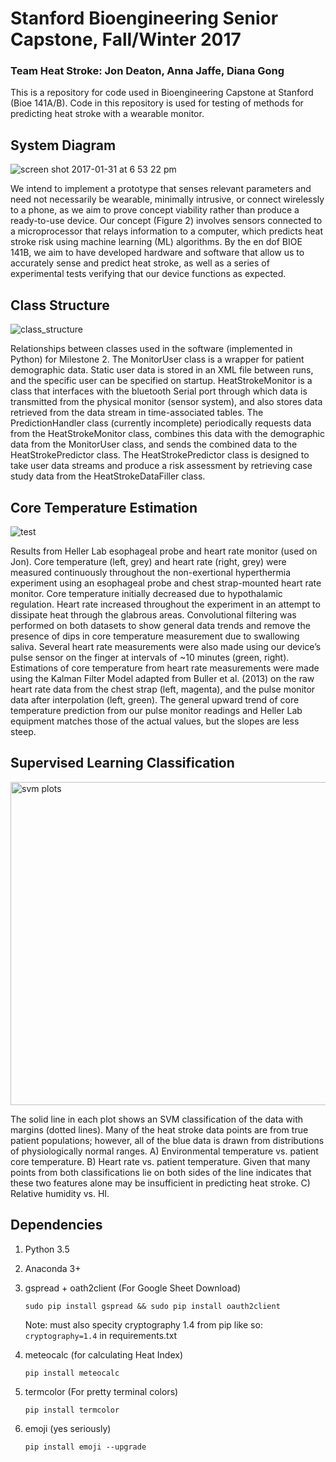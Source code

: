 # Stanford Bioengineering Senior Capstone, Fall/Winter 2017
### Team Heat Stroke: Jon Deaton, Anna Jaffe, Diana Gong

This is a repository for code used in Bioengineering Capstone at Stanford (Bioe 141A/B). Code in this repository is used for testing of methods for predicting heat stroke with a wearable monitor.

## System Diagram
![screen shot 2017-01-31 at 6 53 22 pm](https://cloud.githubusercontent.com/assets/15920014/22493706/9a73f36a-e7e6-11e6-9809-7b0827663e36.png)

We intend to implement a prototype that senses relevant parameters and need not necessarily be wearable, minimally intrusive, or connect wirelessly to a phone, as we aim to prove concept viability rather than produce a ready-to-use device. Our concept (Figure 2) involves sensors connected to a microprocessor that relays information to a computer, which predicts heat stroke risk using machine learning (ML) algorithms. By the en dof BIOE 141B, we aim to have developed hardware and software that allow us to accurately sense and predict heat stroke, as well as a series of experimental tests verifying that our device functions as expected.


## Class Structure
![class_structure](https://cloud.githubusercontent.com/assets/15920014/23107814/e646ffc2-f6b8-11e6-9431-14a49f6e2d47.png)

Relationships between classes used in the software (implemented in Python) for Milestone 2. The MonitorUser class is a wrapper for patient demographic data. Static user data is stored in an XML file between runs, and the specific user can be specified on startup. HeatStrokeMonitor is a class that interfaces with the bluetooth Serial port through which data is transmitted from the physical monitor (sensor system), and also stores data retrieved from the data stream in time-associated tables. The PredictionHandler class (currently incomplete) periodically requests data from the HeatStrokeMonitor  class, combines this data with the demographic data from the MonitorUser class, and sends the combined data to the HeatStrokePredictor class. The HeatStrokePredictor class is designed to take user data streams and produce a risk assessment by retrieving case study data from the HeatStrokeDataFiller class.


## Core Temperature Estimation
![test](https://cloud.githubusercontent.com/assets/15920014/23107769/21c1ae22-f6b8-11e6-90f3-63c299c9cffb.png)

Results from Heller Lab esophageal probe and heart rate monitor (used on Jon). Core temperature (left, grey) and heart rate (right, grey) were measured continuously throughout the non-exertional hyperthermia experiment using an esophageal probe and chest strap-mounted heart rate monitor. Core temperature initially decreased due to hypothalamic regulation. Heart rate increased throughout the experiment in an attempt to dissipate heat through the glabrous areas. Convolutional filtering was performed on both datasets to show general data trends and remove the presence of dips in core temperature measurement due to swallowing saliva. Several heart rate measurements were also made using our device’s pulse sensor on the finger at intervals of ~10 minutes (green, right). Estimations of core temperature from heart rate measurements were made using the Kalman Filter Model adapted from Buller et al. (2013) on the raw heart rate data from the chest strap (left, magenta), and the pulse monitor data after interpolation (left, green). The general upward trend of core temperature prediction from our pulse monitor readings and Heller Lab equipment matches those of the actual values, but the slopes are less steep.


## Supervised Learning Classification
<img width="517" alt="svm plots" src="https://cloud.githubusercontent.com/assets/15920014/23107806/cfb91920-f6b8-11e6-88ad-134be1713286.png">

The solid line in each plot shows an SVM classification of the data with margins (dotted lines). Many of the heat stroke data points are from true patient populations; however, all of the blue data is drawn from distributions of physiologically normal ranges. A) Environmental temperature vs. patient core temperature. B) Heart rate vs. patient temperature. Given that many points from both classifications lie on both sides of the line indicates that these two features alone may be insufficient in predicting heat stroke. C) Relative humidity vs. HI.



## Dependencies

1. Python 3.5
2. Anaconda 3+
3. gspread  + oath2client (For Google Sheet Download)
	
	`sudo pip install gspread && sudo pip install oauth2client`

    Note: must also specity cryptography 1.4 from pip like so:
    `cryptography=1.4`
    in requirements.txt

5. meteocalc (for calculating Heat Index)
    
    `pip install meteocalc`

6. termcolor (For pretty terminal colors)
    
    `pip install termcolor`

7. emoji (yes seriously)

    `pip install emoji --upgrade`
